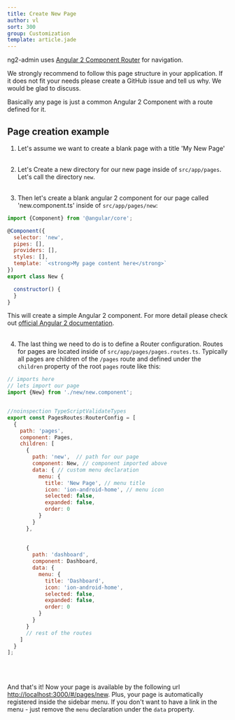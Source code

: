```yaml
---
title: Create New Page
author: vl
sort: 300
group: Customization
template: article.jade
---
```


ng2-admin uses [Angular 2 Component Router](https://angular.io/docs/ts/latest/guide/router.html) for navigation.

We strongly recommend to follow this page structure in your application.
If it does not fit your needs please create a GitHub issue and tell us why. We would be glad to discuss. 


Basically any page is just a common Angular 2 Component with a route defined for it.

## Page creation example

1) Let's assume we want to create a blank page with a title 'My New Page'
<br><br>

2) Let's Create a new directory for our new page inside of `src/app/pages`. Let's call the directory `new`.
<br><br>

3) Then let's create a blank angular 2 component for our page called 'new.component.ts' inside of `src/app/pages/new`:

```javascript
import {Component} from '@angular/core';

@Component({
  selector: 'new',
  pipes: [],
  providers: [],
  styles: [],
  template: `<strong>My page content here</strong>`
})
export class New {

  constructor() {
  }
}
```
This will create a simple Angular 2 component. For more detail please check out [official Angular 2 documentation](https://angular.io/docs/ts/latest/guide/displaying-data.html).
<br><br>

4) The last thing we need to do is to define a Router configuration. Routes for pages are located inside of `src/app/pages/pages.routes.ts`.
Typically all pages are children of the `/pages` route and defined under the `children` property of the root `pages` route like this:

```javascript
// imports here
// lets import our page
import {New} from './new/new.component';


//noinspection TypeScriptValidateTypes
export const PagesRoutes:RouterConfig = [
  {
    path: 'pages',
    component: Pages,
    children: [
      {
        path: 'new',  // path for our page
        component: New, // component imported above
        data: { // custom menu declaration
          menu: {
            title: 'New Page', // menu title
            icon: 'ion-android-home', // menu icon
            selected: false,
            expanded: false,
            order: 0
          }
        }
      },
      
       
      {
        path: 'dashboard',
        component: Dashboard,
        data: {
          menu: {
            title: 'Dashboard',
            icon: 'ion-android-home',
            selected: false,
            expanded: false,
            order: 0
          }
        }
      }
      // rest of the routes
    ]
  }
];

```
<br><br>

And that's it! Now your page is available by the following url [http://localhost:3000/#/pages/new](http://localhost:3000/#/pages/new).
Plus, your page is automatically registered inside the sidebar menu. If you don't want to have a link in the menu - just remove the `menu` declaration under the `data` property.

